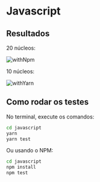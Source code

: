 # Javascript

## Resultados

20 núcleos:

![withNpm](https://github.com/RaulGermano/customer-success-balancing-javascript/assets/44757383/18f5eb4e-3537-47b1-b70e-d39d825cc9d6)

10 núcleos: 

![withYarn](https://github.com/RaulGermano/customer-success-balancing-javascript/assets/44757383/72ca56c0-e1ae-4656-b5c3-844bd24324e4)

## Como rodar os testes

No terminal, execute os comandos:

```bash
cd javascript
yarn
yarn test
```

Ou usando o NPM:

```bash
cd javascript
npm install
npm test
```